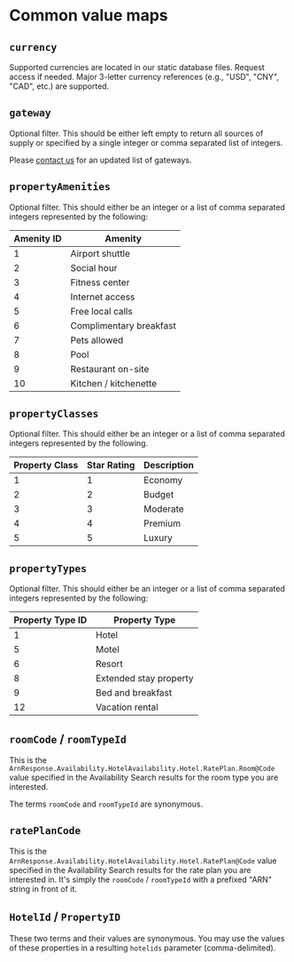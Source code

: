 # Common value maps

## `currency`

Supported currencies are located in our static database files. Request access if needed. Major 3-letter currency references (e.g., "USD", "CNY", "CAD", etc.) are supported.

## `gateway`

Optional filter. This should be either left empty to return all sources of supply or specified by a single integer or comma separated list of integers. 

Please [contact us](mailto:hello@roomsteals.com?Subject=Request%20for%20API%20Gateway%20Codes) for an updated list of gateways.

## `propertyAmenities`

Optional filter. This should either be an integer or a list of comma separated integers represented by the following:

Amenity ID | Amenity
--------- | ------- 
1 | Airport shuttle
2 | Social hour
3 | Fitness center
4 | Internet access
5 | Free local calls
6 | Complimentary breakfast
7 | Pets allowed
8 | Pool
9 | Restaurant on-site
10 | Kitchen / kitchenette

## `propertyClasses`

Optional filter. This should either be an integer or a list of comma separated integers represented by the following.

Property Class | Star Rating | Description
--------- | ------- | -------
1 | 1 | Economy
2 | 2 | Budget
3 | 3 | Moderate 
4 | 4 | Premium
5 | 5 | Luxury

## `propertyTypes`

Optional filter. This should either be an integer or a list of comma separated integers represented by the following:

Property Type ID | Property Type
--------- | ------- 
1 | Hotel
5 | Motel
6 | Resort
8 | Extended stay property
9 | Bed and breakfast
12 | Vacation rental

## `roomCode` / `roomTypeId`

This is the `ArnResponse.Availability.HotelAvailability.Hotel.RatePlan.Room@Code` value specified in the Availability Search results for the room type you are interested.

The terms `roomCode` and `roomTypeId` are synonymous.

## `ratePlanCode`

This is the `ArnResponse.Availability.HotelAvailability.Hotel.RatePlan@Code` value specified in the Availability Search results for the rate plan you are interested in.  It's simply the `roomCode` / `roomTypeId` with a prefixed "ARN" string in front of it.

## `HotelId` / `PropertyID`

These two terms and their values are synonymous.  You may use the values of these properties in a resulting `hotelids` parameter (comma-delimited).
